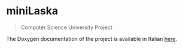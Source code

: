 # miniLaska
> Computer Science University Project

The Doxygen documentation of the project is available in Italian [here](https://nevermendel.github.io/miniLaska/).